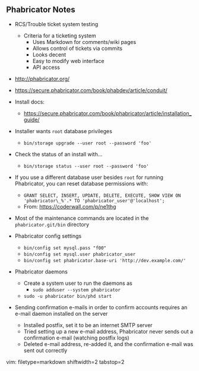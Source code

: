## Phabricator Notes ##

- RCS/Trouble ticket system testing
  - Criteria for a ticketing system
    - Uses Markdown for comments/wiki pages
    - Allows control of tickets via commits
    - Looks decent
    - Easy to modify web interface
    - API access

- http://phabricator.org/
- https://secure.phabricator.com/book/phabdev/article/conduit/

- Install docs:
  - https://secure.phabricator.com/book/phabricator/article/installation_guide/
- Installer wants `root` database privileges
  - `bin/storage upgrade --user root --password 'foo'`
- Check the status of an install with...
  - `bin/storage status --user root --password 'foo'`
- If you use a different database user besides `root` for running Phabricator,
  you can reset database permissions with:
  - `GRANT SELECT, INSERT, UPDATE, DELETE, EXECUTE, SHOW VIEW ON
    'phabricator\_%'.* TO 'phabricator_user'@'localhost';`
  - From: https://coderwall.com/p/ne1thg
- Most of the maintenance commands are located in the `phabricator.git/bin`
  directory
- Phabricator config settings
  - `bin/config set mysql.pass "f00"`
  - `bin/config set mysql.user phabricator_user`
  - `bin/config set phabricator.base-uri 'http://dev.example.com/'`
- Phabricator daemons
  - Create a system user to run the daemons as
    - `sudo adduser --system phabricator`
  - `sudo -u phabricator bin/phd start`
- Sending confirmation e-mails in order to confirm accounts requires an e-mail
  daemon installed on the server
  - Installed postfix, set it to be an internet SMTP server
  - Tried setting up a new e-mail address, Phabricator never sends out a
    confirmation e-mail (watching postfix logs)
  - Deleted e-mail address, re-added it, and the confirmation e-mail was
    sent out correctly


vim: filetype=markdown shiftwidth=2 tabstop=2

